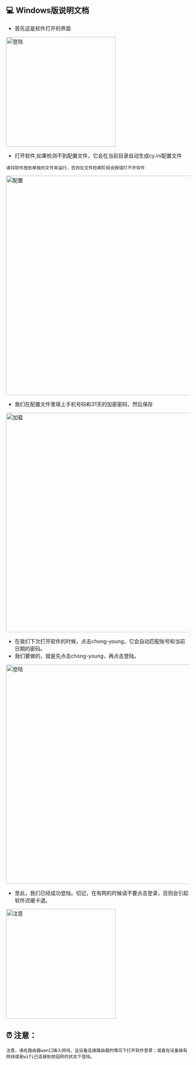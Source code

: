 ## 💻 Windows版说明文档

- 首先这是软件打开的界面

<img width="300" alt="登陆" src="https://github.com/dapaoxixixi/feiyoung/blob/main/Image/pc1.png">

- 打开软件,如果检测不到配置文件，它会在当前目录自动生成cy.ini配置文件

```
请将软件放到单独的文件夹运行，否则在文件检索阶段会报错打不开软件
```

<img width="600" alt="配置" src="https://github.com/dapaoxixixi/feiyoung/blob/main/Image/pc6.png">

- 我们在配置文件里填上手机号码和31天的加密密码，然后保存

<img width="600" alt="加载" src="https://github.com/dapaoxixixi/feiyoung/blob/main/Image/pc2.png">

- 在我们下次打开软件的时候，点击chong-young，它会自动匹配账号和当前日期的密码。
- 我们要做的，就是先点击chong-young，再点击登陆。

<img width="600" alt="登陆" src="https://github.com/dapaoxixixi/feiyoung/blob/main/Image/pc3.png">

- 至此，我们已经成功登陆。切记，在有网的时候请不要点击登录，否则会引起软件迟缓卡退。

<img width="300" alt="注意" src="https://github.com/dapaoxixixi/feiyoung/blob/main/Image/pc5.png">

## ⏰ 注意：

```
注意，请在路由器wan口插入网线，且设备连接路由器的情况下打开软件登录；或者在设备插有网线或是wifi已连接到校园网的状态下登陆。
```
